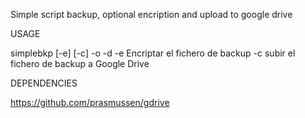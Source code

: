 Simple script backup, optional encription and upload to google drive


USAGE

simplebkp [-e] [-c] -o <directorio de origen> -d <directorio de destino>
  -e Encriptar el fichero de backup
  -c subir el fichero de backup a Google Drive


DEPENDENCIES

https://github.com/prasmussen/gdrive
